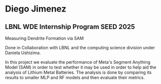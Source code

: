 # Diego Jimenez

## LBNL WDE Internship Program SEED 2025

Measuring Dendrite Formation via SAM 

Done in Collaboration with LBNL and the computing science division under Daniela Ushizima.

In this project we evaluate the performance of Meta's Segment Anything Model (SAM) in order to test whether it may be used in order to help aid the analysis of Lithium Metal Batteries. The analysis is done by comparing its results to smaller MLP and RF models and then evaluate their metrics.



